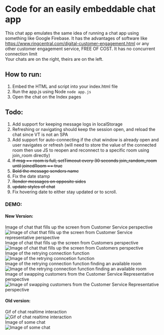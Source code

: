 # Code for an easily embeddable chat app

This chat app emulates the same idea of running a chat app using something like Google Firebase.
It has the advantages of software like https://www.ringcentral.com/digital-customer-engagement.html or any other customer engagement service, FREE OF COST. It has no concurrent connection limit  
Your chats are on the right, theirs are on the left. 

## How to run:
1) Embed the HTML and script into your index.html file
2) Run the app.js using Node `node app.js`
3) Open the chat on the Index pages

## Todo: 
1) Add support for keeping message logs in localStorage
2) Refreshing or navigating should keep the session open, and reload the chat since VT is not an SPA
3) Add support for auto-connecting if the chat window is already open and user navigates or refresh (will need to store the value of the connected room then use JS to reopen and reconnect to a specific room using join_room directly)
4) ~~If msg == room is full, setTimeout every 30 seconds join_random_room until joinedRoom == true~~
5) ~~Bold the message senders name~~
6) Fix the date stamp
7) ~~Render messages on opposite sides~~
8) ~~update styles of chat~~
9) Fix hovering date to either stay updated or to scroll.


### DEMO:

#### New Version: 
Image of chat that fills up the screen from Customer Service perspective<br>
![Image of chat that fills up the screen from Customer Service representative perspective](https://i.gyazo.com/8513f7e373bb7df90140efa13d575aa9.png)<br>
Image of chat that fills up the screen from Customers perspective<br>
![Image of chat that fills up the screen from Customers perspective](https://i.gyazo.com/24b3ac4243cd2a804d4e3d5db0f32f13.png)<br>
Image of the retrying connection function<br>
![Image of the retrying conncetion function](https://i.gyazo.com/24246dac3706102403d7bf66e53d7b0e.png)<br>
Image of the retrying connection function finding an available room<br>
![Image of the retrying connection function finding an available room](https://i.gyazo.com/9147246a3aeba22cba63c0519b3a8fdc.png)<br>
Image of swapping customers from the Customer Service Representative perspective<br>
![Image of swapping customers from the Customer Service Representative perspective](https://i.gyazo.com/870049965e7c6f70847a5ae6f2a89d5d.png)<br>

#### Old version: 
Gif of chat realtime interaction<br>
![Gif of chat realtime interaction](https://i.gyazo.com/cab0906fcdbf7d2d4daa754ee150c7a9.gif)<br>
Image of some chat<br>
![Image of some chat](https://i.gyazo.com/6e2e7525f7bb36e05fb7468fdf45ca3c.png)<br>
